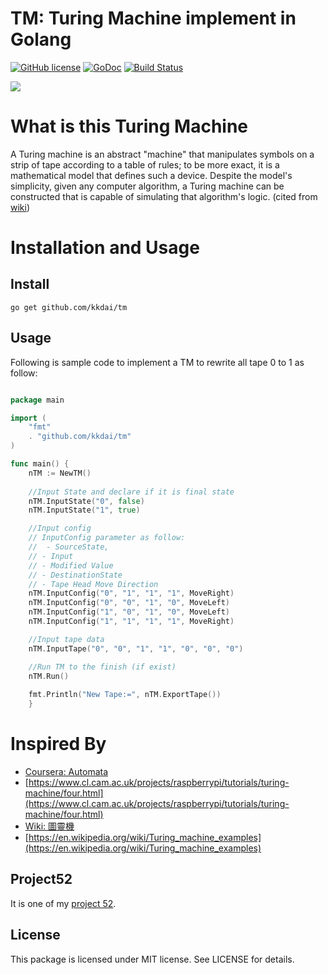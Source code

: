 TM: Turing Machine implement in Golang
==============

[![GitHub license](https://img.shields.io/badge/license-MIT-blue.svg)](https://raw.githubusercontent.com/kkdai/tm/master/LICENSE)  [![GoDoc](https://godoc.org/github.com/kkdai/cyk?status.svg)](https://godoc.org/github.com/kkdai/tm)  [![Build Status](https://travis-ci.org/kkdai/tm.svg?branch=master)](https://travis-ci.org/kkdai/tm)

![](TM-Image.png)

What is this Turing Machine
=============

A Turing machine is an abstract "machine" that manipulates symbols on a strip of tape according to a table of rules; to be more exact, it is a mathematical model that defines such a device. Despite the model's simplicity, given any computer algorithm, a Turing machine can be constructed that is capable of simulating that algorithm's logic. (cited from [wiki](https://en.wikipedia.org/wiki/Turing_machine))


 

Installation and Usage
=============


Install
---------------

    go get github.com/kkdai/tm


Usage
---------------

Following is sample code to implement a TM to rewrite all tape 0 to 1 as follow:


```go

package main

import (
    "fmt"
    . "github.com/kkdai/tm"
)

func main() {
	nTM := NewTM()
	
	//Input State and declare if it is final state
	nTM.InputState("0", false)
	nTM.InputState("1", true)

	//Input config
	// InputConfig parameter as follow:
	//	- SourceState, 
	// - Input
	// - Modified Value
	// - DestinationState 
	// - Tape Head Move Direction
	nTM.InputConfig("0", "1", "1", "1", MoveRight)
	nTM.InputConfig("0", "0", "1", "0", MoveLeft)
	nTM.InputConfig("1", "0", "1", "0", MoveLeft)
	nTM.InputConfig("1", "1", "1", "1", MoveRight)

	//Input tape data
	nTM.InputTape("0", "0", "1", "1", "0", "0", "0")

	//Run TM to the finish (if exist)
	nTM.Run()
	
	fmt.Println("New Tape:=", nTM.ExportTape())
	}

```

Inspired By
=============

- [Coursera: Automata](https://class.coursera.org/automata-004/)
- [https://www.cl.cam.ac.uk/projects/raspberrypi/tutorials/turing-machine/four.html](https://www.cl.cam.ac.uk/projects/raspberrypi/tutorials/turing-machine/four.html)
- [Wiki: 圖靈機](https://zh.wikipedia.org/wiki/%E5%9B%BE%E7%81%B5%E6%9C%BA)
- [https://en.wikipedia.org/wiki/Turing_machine_examples](https://en.wikipedia.org/wiki/Turing_machine_examples)


Project52
---------------

It is one of my [project 52](https://github.com/kkdai/project52).


License
---------------

This package is licensed under MIT license. See LICENSE for details.
